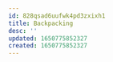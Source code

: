 ```yaml
---
id: 828qsad6uufwk4pd3zxixh1
title: Backpacking
desc: ''
updated: 1650775852327
created: 1650775852327
---
```



